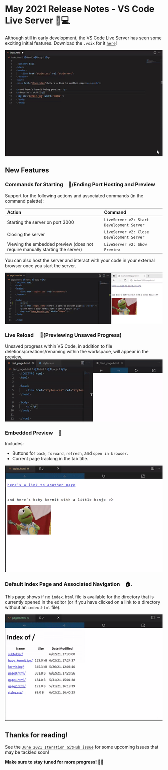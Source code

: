 # May 2021 Release Notes - VS Code Live Server 📡💻

Although still in early development, the VS Code Live Server has seen some
exciting initial features. Download the `.vsix` for it
[`here`](https://github.com/andreamah/VS-Code-LiveServer-V2-Extension/releases/tag/0.1)!

![`Live Reload Demo With Screencast Mode`](./images/v0_1/live-server-v0_1-overview.gif)

## New Features

### Commands for Starting 📣/Ending Port Hosting and Preview

Support for the following actions and associated commands (in the command
palette):

| Action                                                                       | Command                                   |
| :--------------------------------------------------------------------------- | :---------------------------------------- |
| Starting the server on port 3000                                             | `LiveServer v2: Start Development Server` |
| Closing the server                                                           | `LiveServer v2: Close Development Server` |
| Viewing the embedded preview (does not require manually starting the server) | `LiveServer v2: Show Preview`             |

You can also host the server and interact with your code in your external
browser once you start the server.

![`Browser Support Demo`](./images/v0_1/browser-support-demo.gif)

### Live Reload  🚀(Previewing Unsaved Progress)

Unsaved progress within VS Code, in addition to file
deletions/creations/renaming within the workspace, will appear in the preview.
![`Live Reload Demo`](./images/v0_1/live-preview.gif)

### Embedded Preview 👀

Includes:

-   Buttons for `back`, `forward`, `refresh`, and `open in browser`.
-   Current page tracking in the tab title.

![`Page Navigation Demo`](./images/v0_1/nav-demo.gif)

### Default Index Page and Associated Navigation 🏠.

This page shows if no `index.html` file is available for the directory that is
currently opened in the editor (or if you have clicked on a link to a directory
without an `index.html` file).

![`Index Page Demo`](./images/v0_1/index-page-demo.gif)

## Thanks for reading!

See the
[`June 2021 Iteration GitHub issue`](https://github.com/microsoft/vscode/issues/124608)
for some upcoming issues that may be tackled soon!

**Make sure to stay tuned for more progress! 🐸💡**

